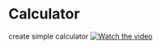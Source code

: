 # Calculator
create simple calculator
[![Watch the video](https://i.imgur.com/vKb2F1B.png)](https://www.youtube.com/watch?v=D_8SRQvdo4g)
